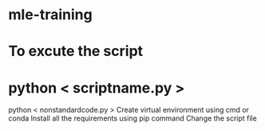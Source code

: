 # mle-training
# To excute the script
# python < scriptname.py >
python < nonstandardcode.py >
Create virtual environment using cmd or conda 
Install all the requirements using pip command
Change the script file
